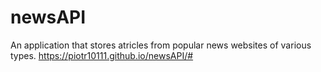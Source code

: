 # newsAPI
An application that stores atricles from popular news websites of various types.
https://piotr10111.github.io/newsAPI/#
